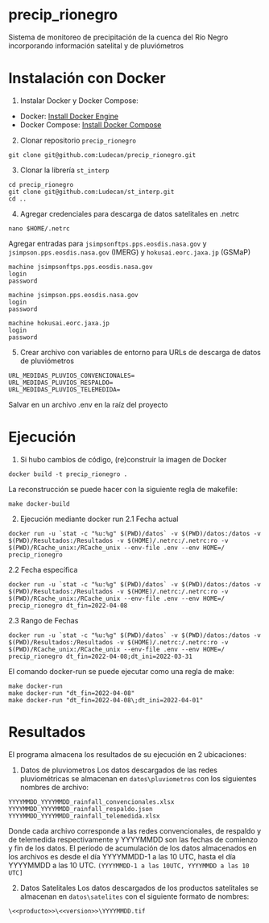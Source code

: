 # precip_rionegro
Sistema de monitoreo de precipitación de la cuenca del Río Negro incorporando información satelital y de pluviómetros

# Instalación con Docker

1. Instalar Docker y Docker Compose:
- Docker: [Install Docker Engine](https://docs.docker.com/engine/install/)
- Docker Compose: [Install Docker Compose](https://docs.docker.com/compose/install/)

2. Clonar repositorio `precip_rionegro`
```
git clone git@github.com:Ludecan/precip_rionegro.git
```

3. Clonar la librería `st_interp`
```
cd precip_rionegro
git clone git@github.com:Ludecan/st_interp.git
cd ..
```

4. Agregar credenciales para descarga de datos satelitales en .netrc
```
nano $HOME/.netrc
```

Agregar entradas para `jsimpsonftps.pps.eosdis.nasa.gov` y `jsimpson.pps.eosdis.nasa.gov` (IMERG) y `hokusai.eorc.jaxa.jp` (GSMaP)
```
machine jsimpsonftps.pps.eosdis.nasa.gov
login
password

machine jsimpson.pps.eosdis.nasa.gov
login
password

machine hokusai.eorc.jaxa.jp
login
password
```

5. Crear archivo con variables de entorno para URLs de descarga de datos de pluviómetros
```
URL_MEDIDAS_PLUVIOS_CONVENCIONALES=
URL_MEDIDAS_PLUVIOS_RESPALDO=
URL_MEDIDAS_PLUVIOS_TELEMEDIDA=
```
Salvar en un archivo .env en la raíz del proyecto

# Ejecución

1. Si hubo cambios de código, (re)construir la imagen de Docker
```
docker build -t precip_rionegro .
```
La reconstrucción se puede hacer con la siguiente regla de makefile:
```
make docker-build
```

2. Ejecución mediante docker run
2.1 Fecha actual
```
docker run -u `stat -c "%u:%g" $(PWD)/datos` -v $(PWD)/datos:/datos -v $(PWD)/Resultados:/Resultados -v $(HOME)/.netrc:/.netrc:ro -v $(PWD)/RCache_unix:/RCache_unix --env-file .env --env HOME=/ precip_rionegro
```
2.2 Fecha específica
```
docker run -u `stat -c "%u:%g" $(PWD)/datos` -v $(PWD)/datos:/datos -v $(PWD)/Resultados:/Resultados -v $(HOME)/.netrc:/.netrc:ro -v $(PWD)/RCache_unix:/RCache_unix --env-file .env --env HOME=/ precip_rionegro dt_fin=2022-04-08
```
2.3 Rango de Fechas
```
docker run -u `stat -c "%u:%g" $(PWD)/datos` -v $(PWD)/datos:/datos -v $(PWD)/Resultados:/Resultados -v $(HOME)/.netrc:/.netrc:ro -v $(PWD)/RCache_unix:/RCache_unix --env-file .env --env HOME=/ precip_rionegro dt_fin=2022-04-08;dt_ini=2022-03-31
```

El comando docker-run se puede ejecutar como una regla de make:
```
make docker-run
make docker-run "dt_fin=2022-04-08"
make docker-run "dt_fin=2022-04-08\;dt_ini=2022-04-01"
```

# Resultados
El programa almacena los resultados de su ejecución en 2 ubicaciones:

1. Datos de pluviometros
Los datos descargados de las redes pluviométricas se almacenan en `datos\pluviometros` con los siguientes nombres de archivo:
```
YYYYMMDD_YYYYMMDD_rainfall_convencionales.xlsx
YYYYMMDD_YYYYMMDD_rainfall_respaldo.json
YYYYMMDD_YYYYMMDD_rainfall_telemedida.xlsx
```
Donde cada archivo corresponde a las redes convencionales, de respaldo y de telemedida respectivamente y YYYYMMDD son las fechas de comienzo y fin de los datos.
El período de acumulación de los datos almacenados en los archivos es desde el día YYYYMMDD-1 a las 10 UTC, hasta el día YYYYMMDD a las 10 UTC. `(YYYYMMDD-1 a las 10UTC, YYYYMMDD a las 10 UTC]`

2. Datos Satelitales
Los datos descargados de los productos satelitales se almacenan en `datos\satelites` con el siguiente formato de nombres:
```
\<<producto>>\<<version>>\YYYYMMDD.tif
```
